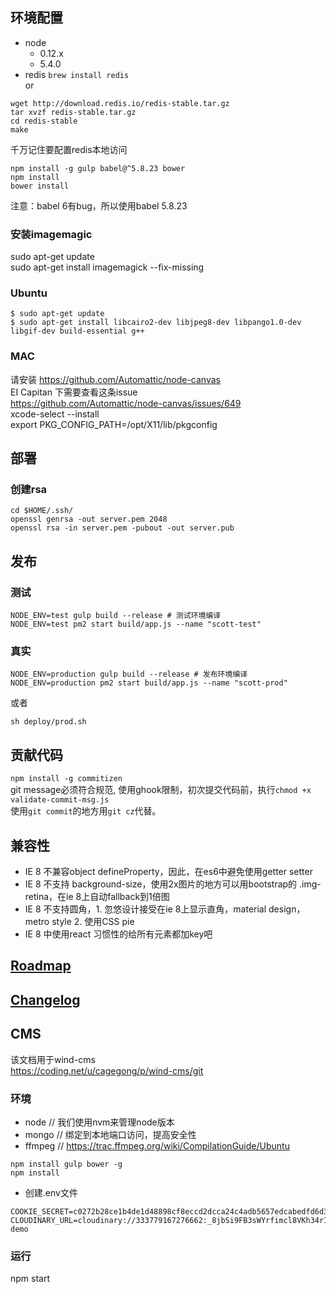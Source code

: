 ## 环境配置
- node
  - 0.12.x
  - 5.4.0
- redis
`brew install redis`  
or  
```
wget http://download.redis.io/redis-stable.tar.gz
tar xvzf redis-stable.tar.gz
cd redis-stable
make
```
千万记住要配置redis本地访问  

```
npm install -g gulp babel@^5.8.23 bower
npm install
bower install
```
注意：babel 6有bug，所以使用babel 5.8.23  


### 安装imagemagic
sudo apt-get update  
sudo apt-get install imagemagick --fix-missing

### Ubuntu
```
$ sudo apt-get update 
$ sudo apt-get install libcairo2-dev libjpeg8-dev libpango1.0-dev libgif-dev build-essential g++
```

### MAC
请安装 https://github.com/Automattic/node-canvas  
EI Capitan 下需要查看这条issue  
https://github.com/Automattic/node-canvas/issues/649  
xcode-select --install  
export PKG_CONFIG_PATH=/opt/X11/lib/pkgconfig  

## 部署
### 创建rsa  
```
cd $HOME/.ssh/
openssl genrsa -out server.pem 2048
openssl rsa -in server.pem -pubout -out server.pub
```


## 发布
### 测试
```
NODE_ENV=test gulp build --release # 测试环境编译
NODE_ENV=test pm2 start build/app.js --name "scott-test"
```

### 真实
```
NODE_ENV=production gulp build --release # 发布环境编译
NODE_ENV=production pm2 start build/app.js --name "scott-prod"
```
或者
```
sh deploy/prod.sh
```

## 贡献代码
`npm install -g commitizen`  
git message必须符合规范, 使用ghook限制，初次提交代码前，执行`chmod +x validate-commit-msg.js`  
使用`git commit`的地方用`git cz`代替。


## 兼容性
- IE 8 不兼容object defineProperty，因此，在es6中避免使用getter setter
- IE 8 不支持 background-size，使用2x图片的地方可以用bootstrap的 .img-retina，在ie 8上自动fallback到1倍图
- IE 8 不支持圆角，1. 忽悠设计接受在ie 8上显示直角，material design， metro style 2. 使用CSS pie
- IE 8 中使用react 习惯性的给所有元素都加key吧

## [Roadmap](./Roadmap.md)

## [Changelog](./Changelog.md)


## CMS
该文档用于wind-cms  
https://coding.net/u/cagegong/p/wind-cms/git  
### 环境
- node // 我们使用nvm来管理node版本
- mongo // 绑定到本地端口访问，提高安全性
- ffmpeg // https://trac.ffmpeg.org/wiki/CompilationGuide/Ubuntu
```
npm install gulp bower -g
npm install
```
- 创建.env文件
```
COOKIE_SECRET=c0272b28ce1b4de1d48898cf8eccd2dcca24c4adb5657edcabedfd6d32df667ec4cfe4b67447976a75cb0c45c0ce7f31ecf40a44226b9f6e3645188f545d8d4d
CLOUDINARY_URL=cloudinary://333779167276662:_8jbSi9FB3sWYrfimcl8VKh34rI@keystone-demo
```
### 运行
npm start

